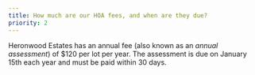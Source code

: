 ```yaml
---
title: How much are our HOA fees, and when are they due?
priority: 2
---
```


Heronwood Estates has an annual fee (also known as an *annual assessment*) of $120 per lot per year. The assessment is due on January 15th each year and must be paid within 30 days.
